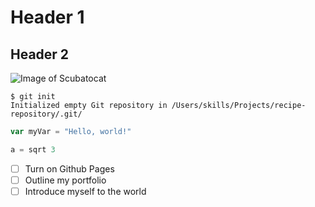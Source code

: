 # Header 1
## Header 2

![Image of Scubatocat](https://octodex.github.com/images/scubatocat.png)

```
$ git init
Initialized empty Git repository in /Users/skills/Projects/recipe-repository/.git/
```

``` javascript
var myVar = "Hello, world!"
```

``` python
a = sqrt 3
```

- [ ] Turn on Github Pages
- [ ] Outline my portfolio
- [ ] Introduce myself to the world
